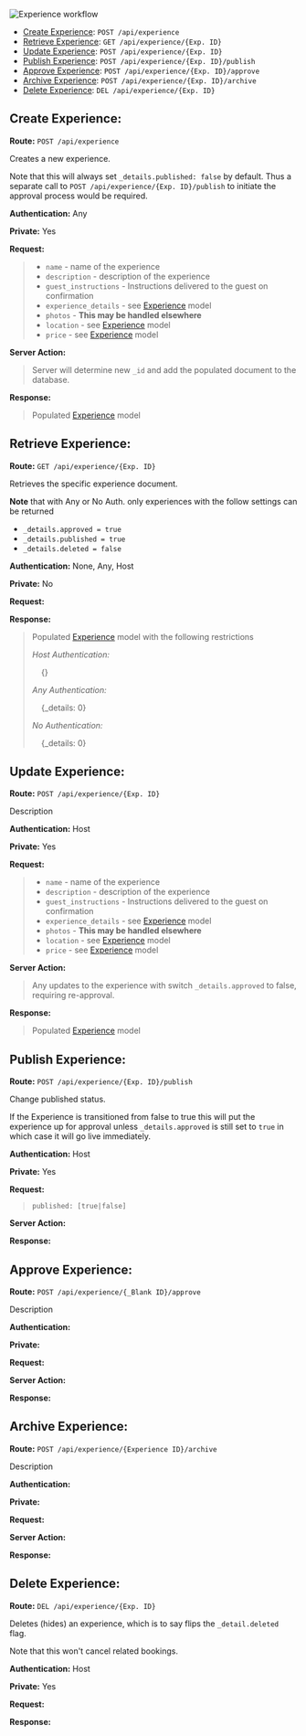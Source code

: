 ![Experience workflow](./Eperience.png)

* [Create Experience](#create-experience): `POST /api/experience`
* [Retrieve Experience](#retrieve-experience): `GET /api/experience/{Exp. ID}`
* [Update Experience](#update-experience): `POST /api/experience/{Exp. ID}`
* [Publish Experience](#update-experience): `POST /api/experience/{Exp. ID}/publish`
* [Approve Experience](#approve-experience): `POST /api/experience/{Exp. ID}/approve`
* [Archive Experience](#archive-experience): `POST /api/experience/{Exp. ID}/archive`
* [Delete Experience](#delete-experience): `DEL /api/experience/{Exp. ID}`


Create Experience:
-----------------------------------------
**Route:**  `POST /api/experience`

Creates a new experience.

Note that this will always set `_details.published: false` by default. Thus a separate call to `POST /api/experience/{Exp. ID}/publish` to initiate the approval process would be required.

**Authentication:** Any

**Private:** Yes

**Request:**

>* `name` - name of the experience
>* `description` - description of the experience
>* `guest_instructions` - Instructions delivered to the guest on confirmation
>* `experience_details` - see [Experience](./Model.md) model
>* `photos` - **This may be handled elsewhere**
>* `location` - see [Experience](./Model.md) model
>* `price` - see [Experience](./Model.md) model

**Server Action:**

> Server will determine new `_id` and add the populated document to the database.

**Response:**

> Populated [Experience](./Model.md) model


Retrieve Experience:
----------------------------------------------------------
**Route:** `GET /api/experience/{Exp. ID}`

Retrieves the specific experience document.

**Note** that with Any or No Auth. only experiences with the follow settings can be returned

* `_details.approved = true`
* `_details.published = true`
* `_details.deleted = false`

**Authentication:** None, Any, Host

**Private:** No

**Request:**

**Response:**

> Populated [Experience](Model.md) model with the following restrictions
>
> *Host Authentication:*
>
>     {}
>
> *Any Authentication:*
>
>     {_details: 0}
>
> *No Authentication:*
>
>     {_details: 0}


Update Experience:
---------------------------------------------------------
**Route:** `POST /api/experience/{Exp. ID}`

Description

**Authentication:** Host

**Private:** Yes

**Request:**

>* `name` - name of the experience
>* `description` - description of the experience
>* `guest_instructions` - Instructions delivered to the guest on confirmation
>* `experience_details` - see [Experience](./Model.md) model
>* `photos` - **This may be handled elsewhere**
>* `location` - see [Experience](./Model.md) model
>* `price` - see [Experience](./Model.md) model

**Server Action:**

> Any updates to the experience with switch `_details.approved` to false, requiring re-approval.

**Response:**

> Populated [Experience](./Model.md) model


Publish Experience:
-----------------------------------------
**Route:**  `POST /api/experience/{Exp. ID}/publish`

Change published status.

If the Experience is transitioned from false to true this will put the experience up for approval unless `_details.approved` is still set to `true` in which case it will go live immediately.

**Authentication:** Host

**Private:** Yes

**Request:**

>     published: [true|false]

**Server Action:**

**Response:**


Approve Experience:
---------------------------------------------------------
**Route:** `POST /api/experience/{_Blank ID}/approve`

Description

**Authentication:**

**Private:**

**Request:**

**Server Action:**

**Response:**


Archive Experience:
---------------------------------------------------------
**Route:** `POST /api/experience/{Experience ID}/archive`

Description

**Authentication:**

**Private:**

**Request:**

**Server Action:**

**Response:**


Delete Experience:
--------------------------------------------------------
**Route:** `DEL /api/experience/{Exp. ID}`

Deletes (hides) an experience, which is to say flips the `_detail.deleted` flag.

Note that this won't cancel related bookings.

**Authentication:** Host

**Private:** Yes

**Request:**

**Response:**
